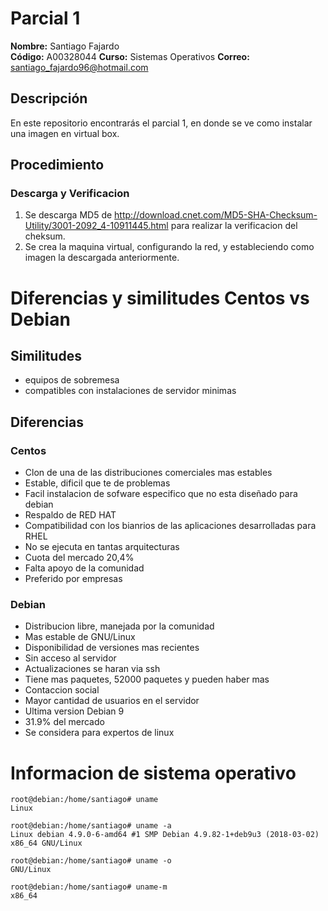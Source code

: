# Parcial 1

**Nombre:** Santiago Fajardo  
**Código:** A00328044
**Curso:** Sistemas Operativos
**Correo:** santiago_fajardo96@hotmail.com

## Descripción
En este repositorio encontrarás el parcial 1, en donde se ve como instalar una imagen en virtual box.

## Procedimiento

### Descarga y Verificacion
1. Se descarga MD5 de http://download.cnet.com/MD5-SHA-Checksum-Utility/3001-2092_4-10911445.html para realizar la verificacion del cheksum.
2. Se crea la maquina virtual, configurando la red, y estableciendo como imagen la descargada anteriormente.

# Diferencias y similitudes Centos vs Debian

## Similitudes
- equipos de sobremesa
- compatibles con instalaciones de servidor minimas

## Diferencias

### Centos
- Clon de una de las distribuciones comerciales mas estables
- Estable, dificil que te de problemas
- Facil instalacion de sofware especifico que no esta diseñado para debian
- Respaldo de RED HAT
- Compatibilidad con los bianrios de las aplicaciones desarrolladas para RHEL
- No se ejecuta en tantas arquitecturas
- Cuota del mercado 20,4%
- Falta apoyo de la comunidad
- Preferido por empresas


### Debian
- Distribucion libre, manejada por la comunidad
- Mas estable de GNU/Linux
- Disponibilidad de versiones mas recientes
- Sin acceso al servidor
- Actualizaciones se haran via ssh
- Tiene mas paquetes, 52000 paquetes y pueden haber mas
- Contaccion social
- Mayor cantidad de usuarios en el servidor
- Ultima version Debian 9
- 31.9% del mercado
- Se considera para expertos de linux

# Informacion de sistema operativo

```
root@debian:/home/santiago# uname
Linux
```
```
root@debian:/home/santiago# uname -a
Linux debian 4.9.0-6-amd64 #1 SMP Debian 4.9.82-1+deb9u3 (2018-03-02) x86_64 GNU/Linux
```
```
root@debian:/home/santiago# uname -o
GNU/Linux
```
```
root@debian:/home/santiago# uname-m
x86_64
```
